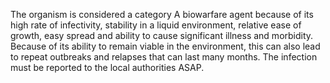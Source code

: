 The organism is considered a category A biowarfare agent because of its high rate of infectivity, stability in a liquid environment, relative ease of growth, easy spread and ability to cause significant illness and morbidity. Because of its ability to remain viable in the environment, this can also lead to repeat outbreaks and relapses that can last many months. The infection must be reported to the local authorities ASAP.